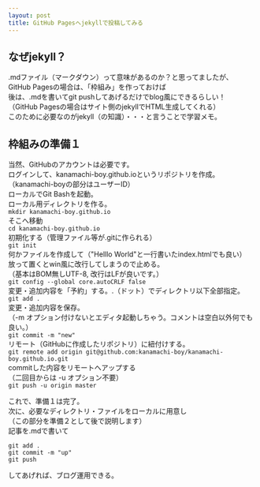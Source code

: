 ```yaml
---
layout: post
title: GitHub Pagesへjekyllで投稿してみる
---
```


## なぜjekyll？
.mdファイル（マークダウン）って意味があるのか？と思ってましたが、  
GitHub Pagesの場合は、「枠組み」を作っておけば  
後は、.mdを書いてgit pushしてあげるだけでblog風にできるらしい！  
（GitHub Pagesの場合はサイト側のjekyllでHTML生成してくれる）  
このために必要なのがjekyll（の知識）・・・と言うことで学習メモ。  

## 枠組みの準備１
当然、GitHubのアカウントは必要です。  
ログインして、kanamachi-boy.github.ioというリポジトリを作成。  
（kanamachi-boyの部分はユーザーID）  
ローカルでGit Bashを起動。  
ローカル用ディレクトリを作る。  
`mkdir kanamachi-boy.github.io`  
そこへ移動  
`cd kanamachi-boy.github.io`  
初期化する（管理ファイル等が.gitに作られる）  
`git init`  
何かファイルを作成して（"Helllo World"と一行書いたindex.htmlでも良い）  
放って置くとwin風に改行してしまうので止める。  
（基本はBOM無しUTF-8, 改行はLFが良いです。）  
`git config --global core.autoCRLF false`  
変更・追加内容を「予約」する。.（ドット）でディレクトリ以下全部指定。  
`git add .`  
変更・追加内容を保存。  
（-m オプション付けないとエディタ起動しちゃう。コメントは空白以外何でも良い。）  
`git commit -m "new"`  
リモート（GitHubに作成したリポジトリ）に紐付けする。  
`git remote add origin git@github.com:kanamachi-boy/kanamachi-boy.github.io.git`  
commitした内容をリモートへアップする  
（二回目からは -u オプション不要）  
`git push -u origin master`  
  
これで、準備１は完了。  
次に、必要なディレクトリ・ファイルをローカルに用意し  
（この部分を準備２として後で説明します）  
記事を.mdで書いて  

```
git add .
git commit -m "up"
git push
```

してあげれば、ブログ運用できる。  










